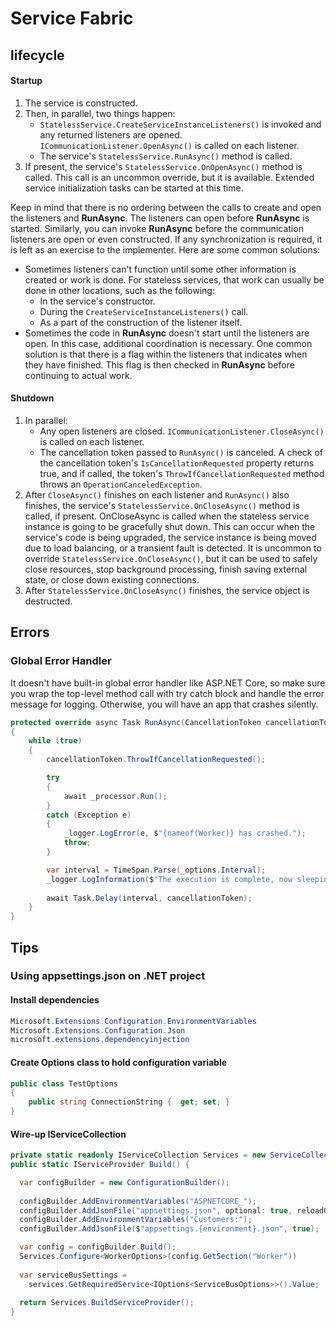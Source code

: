 # Service Fabric

## lifecycle

#### Startup

1. The service is constructed.
2. Then, in parallel, two things happen:
   * `StatelessService.CreateServiceInstanceListeners()` is invoked and any returned listeners are opened. `ICommunicationListener.OpenAsync()` is called on each listener.
   * The service's `StatelessService.RunAsync()` method is called.
3. If present, the service's `StatelessService.OnOpenAsync()` method is called. This call is an uncommon override, but it is available. Extended service initialization tasks can be started at this time.

Keep in mind that there is no ordering between the calls to create and open the listeners and **RunAsync**. The listeners can open before **RunAsync** is started. Similarly, you can invoke **RunAsync** before the communication listeners are open or even constructed. If any synchronization is required, it is left as an exercise to the implementer. Here are some common solutions:

* Sometimes listeners can't function until some other information is created or work is done. For stateless services, that work can usually be done in other locations, such as the following:
  * In the service's constructor.
  * During the `CreateServiceInstanceListeners()` call.
  * As a part of the construction of the listener itself.
* Sometimes the code in **RunAsync** doesn't start until the listeners are open. In this case, additional coordination is necessary. One common solution is that there is a flag within the listeners that indicates when they have finished. This flag is then checked in **RunAsync** before continuing to actual work.

#### Shutdown

1. In parallel:
   * Any open listeners are closed. `ICommunicationListener.CloseAsync()` is called on each listener.
   * The cancellation token passed to `RunAsync()` is canceled. A check of the cancellation token's `IsCancellationRequested` property returns true, and if called, the token's `ThrowIfCancellationRequested` method throws an `OperationCanceledException`.
2. After `CloseAsync()` finishes on each listener and `RunAsync()` also finishes, the service's `StatelessService.OnCloseAsync()` method is called, if present. OnCloseAsync is called when the stateless service instance is going to be gracefully shut down. This can occur when the service's code is being upgraded, the service instance is being moved due to load balancing, or a transient fault is detected. It is uncommon to override `StatelessService.OnCloseAsync()`, but it can be used to safely close resources, stop background processing, finish saving external state, or close down existing connections.
3. After `StatelessService.OnCloseAsync()` finishes, the service object is destructed.

## Errors

### Global Error Handler

It doesn't have built-in global error handler like ASP.NET Core, so make sure you wrap the top-level method call with try catch block and handle the error message for logging. Otherwise, you will have an app that crashes silently.

```csharp
protected override async Task RunAsync(CancellationToken cancellationToken)
{
    while (true)
    {
        cancellationToken.ThrowIfCancellationRequested();

        try
        {
            await _processor.Run();
        }
        catch (Exception e)
        {
            _logger.LogError(e, $"{nameof(Worker)} has crashed.");
            throw;
        }

        var interval = TimeSpan.Parse(_options.Interval);
        _logger.LogInformation($"The execution is complete, now sleeping for {interval} ....");
        
        await Task.Delay(interval, cancellationToken);
    }
}
```

## Tips

### Using appsettings.json on .NET project

#### Install dependencies

```csharp
Microsoft.Extensions.Configuration.EnvironmentVariables
Microsoft.Extensions.Configuration.Json
microsoft.extensions.dependencyinjection
```

#### Create Options class to hold configuration variable

```csharp
public class TestOptions
{
    public string ConnectionString {  get; set; }
}
```

#### Wire-up IServiceCollection

```csharp
private static readonly IServiceCollection Services = new ServiceCollection();
public static IServiceProvider Build() {

  var configBuilder = new ConfigurationBuilder();
  
  configBuilder.AddEnvironmentVariables("ASPNETCORE_");
  configBuilder.AddJsonFile("appsettings.json", optional: true, reloadOnChange: true);
  configBuilder.AddEnvironmentVariables("Customers:");
  configBuilder.AddJsonFile($"appsettings.{environment}.json", true);

  var config = configBuilder.Build();
  Services.Configure<WorkerOptions>(config.GetSection("Worker"))
  
  var serviceBusSettings = 
    services.GetRequiredService<IOptions<ServiceBusOptions>>().Value;
    
  return Services.BuildServiceProvider();  
}
```

